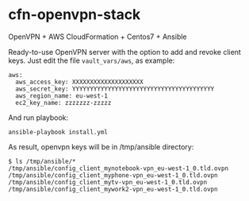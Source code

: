 # cfn-openvpn-stack
OpenVPN + AWS CloudFormation + Centos7 + Ansible


Ready-to-use OpenVPN server with the option to add and revoke client keys.
Just edit the file `vault_vars/aws`, as example:

    aws:
      aws_access_key: XXXXXXXXXXXXXXXXXXXX
      aws_secret_key: YYYYYYYYYYYYYYYYYYYYYYYYYYYYYYYYYYYYYYYY
      aws_region_name: eu-west-1
      ec2_key_name: zzzzzzz-zzzzz

And run playbook:

    ansible-playbook install.yml

As result, openvpn keys will be in /tmp/ansible directory:

    $ ls /tmp/ansible/*
    /tmp/ansible/config_client_mynotebook-vpn_eu-west-1_0.tld.ovpn
    /tmp/ansible/config_client_myphone-vpn_eu-west-1_0.tld.ovpn
    /tmp/ansible/config_client_mytv-vpn_eu-west-1_0.tld.ovpn
    /tmp/ansible/config_client_mywork2-vpn_eu-west-1_0.tld.ovpn
